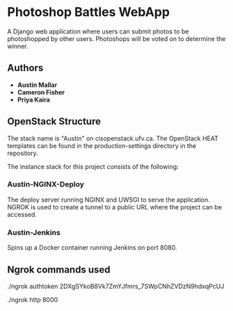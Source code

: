 # Photoshop Battles WebApp

A Django web application where users can submit photos to be photoshopped by other users. Photoshops will be voted on to determine the winner.

## Authors

* **Austin Mallar**
* **Cameron Fisher**
* **Priya Kaira**

## OpenStack Structure

The stack name is "Austin" on cisopenstack.ufv.ca. The OpenStack HEAT templates can be found in the production-settings directory in the repository.

The instance stack for this project consists of the following:

### Austin-NGINX-Deploy

The deploy server running NGINX and UWSGI to serve the application. NGROK is used to create a tunnel to a public URL where the project can be accessed.

### Austin-Jenkins

Spins up a Docker container running Jenkins on port 8080.

## Ngrok commands used 
./ngrok authtoken 2DXgSYkoB8Vk7ZmYJfmrs_7SWpCNhZVDzN9hdxqPcUJ

./ngrok http 8000